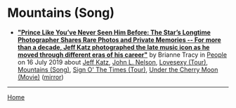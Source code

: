 # Mountains (Song)

 - [**"Prince Like You’ve Never Seen Him Before: The Star’s Longtime Photographer Shares Rare Photos and Private Memories -- For more than a decade, Jeff Katz photographed the late music icon as he moved through different eras of his career"**](https://people.com/music/prince-rare-photos-jeff-katz-exclusive/) by Brianne Tracy  in [People](https://people.com/) on 16 July 2019 about [Jeff Katz](../../../topics/jeff-katz/index.md), [John L. Nelson](../../../topics/john-l-nelson/index.md), [Lovesexy (Tour)](../../../topics/tour/lovesexy/index.md), [Mountains (Song)](../../../topics/song/mountains/index.md), [Sign O' The Times (Tour)](../../../topics/tour/sign-o-the-times/index.md), [Under the Cherry Moon (Movie)](../../../topics/movie/under-the-cherry-moon/index.md) ([mirror](https://web.archive.org/web/*/https://people.com/music/prince-rare-photos-jeff-katz-exclusive/))

----

[Home](../)
